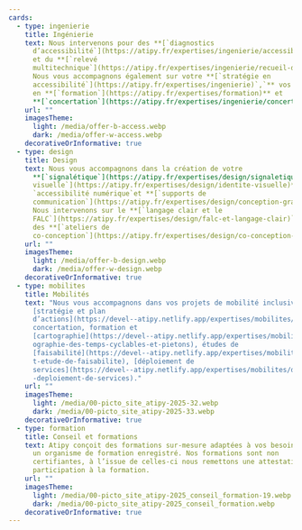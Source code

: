 ```yaml
---
cards:
  - type: ingenierie
    title: Ingénierie
    text: Nous intervenons pour des **[`diagnostics
      d’accessibilité`](https://atipy.fr/expertises/ingenierie/accessibilite-du-cadre-bati)**
      et du **[`relevé
      multitechnique`](https://atipy.fr/expertises/ingenierie/recueil-de-donnees-complementaires)**.
      Nous vous accompagnons également sur votre **[`stratégie en
      accessibilité`](https://atipy.fr/expertises/ingenierie)`,`** vos besoins
      en **[`formation`](https://atipy.fr/expertises/formation)** et
      **[`concertation`](https://atipy.fr/expertises/ingenierie/concertation-et-evenementiel)`.`**
    url: ""
    imagesTheme:
      light: /media/offer-b-access.webp
      dark: /media/offer-w-access.webp
    decorativeOrInformative: true
  - type: design
    title: Design
    text: Nous vous accompagnons dans la création de votre
      **[`signalétique`](https://atipy.fr/expertises/design/signaletique)`,`[`identité
      visuelle`](https://atipy.fr/expertises/design/identite-visuelle)**
      `accessibilité numérique`et **[`supports de
      communication`](https://atipy.fr/expertises/design/conception-graphique)`.`**
      Nous intervenons sur le **[`langage clair et le
      FALC`](https://atipy.fr/expertises/design/falc-et-langage-clair)`,`** et
      des **[`ateliers de
      co-conception`](https://atipy.fr/expertises/design/co-conception-et-concertation)`.`**
    url: ""
    imagesTheme:
      light: /media/offer-b-design.webp
      dark: /media/offer-w-design.webp
    decorativeOrInformative: true
  - type: mobilites
    title: Mobilités
    text: "Nous vous accompagnons dans vos projets de mobilité inclusive :
      [stratégie et plan
      d’actions](https://devel--atipy.netlify.app/expertises/mobilites/test),
      concertation, formation et
      [cartographie](https://devel--atipy.netlify.app/expertises/mobilites/cart\
      ographie-des-temps-cyclables-et-pietons), études de
      [faisabilité](https://devel--atipy.netlify.app/expertises/mobilites/amo-e\
      t-etude-de-faisabilite), [déploiement de
      services](https://devel--atipy.netlify.app/expertises/mobilites/design-et\
      -deploiement-de-services)."
    url: ""
    imagesTheme:
      light: /media/00-picto_site_atipy-2025-32.webp
      dark: /media/00-picto_site_atipy-2025-33.webp
    decorativeOrInformative: true
  - type: formation
    title: Conseil et formations
    text: Atipy conçoit des formations sur-mesure adaptées à vos besoins. Atipy est
      un organisme de formation enregistré. Nos formations sont non
      certifiantes, à l’issue de celles-ci nous remettons une attestation de
      participation à la formation.
    url: ""
    imagesTheme:
      light: /media/00-picto_site_atipy-2025_conseil_formation-19.webp
      dark: /media/00-picto_site_atipy-2025_conseil_formation.webp
    decorativeOrInformative: true
---
```

